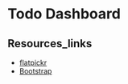 # Todo Dashboard

## Resources_links
- [flatpickr](https://flatpickr.js.org/examples/#datetime)
- [Bootstrap](https://getbootstrap.com/docs/5.0/components/modal/)